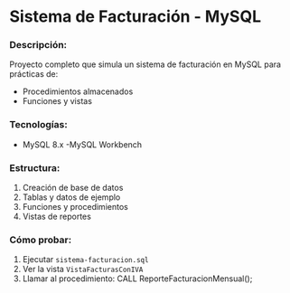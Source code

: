 # Sistema de Facturación - MySQL

### Descripción:
Proyecto completo que simula un sistema de facturación en MySQL para prácticas de:
- Procedimientos almacenados
- Funciones y vistas

### Tecnologías:
- MySQL 8.x
-MySQL Workbench

### Estructura:
1. Creación de base de datos
2. Tablas y datos de ejemplo
3. Funciones y procedimientos
4. Vistas de reportes


### Cómo probar:
1. Ejecutar `sistema-facturacion.sql`
3. Ver la vista `VistaFacturasConIVA`
4. Llamar al procedimiento:
CALL ReporteFacturacionMensual();
